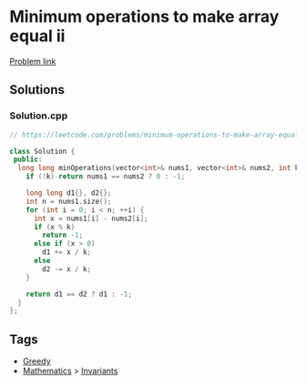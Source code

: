 # Minimum operations to make array equal ii

[Problem link](https://leetcode.com/problems/minimum-operations-to-make-array-equal-ii/)

## Solutions


### Solution.cpp
```cpp
// https://leetcode.com/problems/minimum-operations-to-make-array-equal-ii/

class Solution {
 public:
  long long minOperations(vector<int>& nums1, vector<int>& nums2, int k) {
    if (!k) return nums1 == nums2 ? 0 : -1;

    long long d1{}, d2{};
    int n = nums1.size();
    for (int i = 0; i < n; ++i) {
      int x = nums1[i] - nums2[i];
      if (x % k)
        return -1;
      else if (x > 0)
        d1 += x / k;
      else
        d2 -= x / k;
    }

    return d1 == d2 ? d1 : -1;
  }
};
```
## Tags

* [Greedy](/Collections/greedy.md#greedy)
* [Mathematics](/Collections/mathematics.md#mathematics) > [Invariants](/Collections/mathematics.md#invariants)
